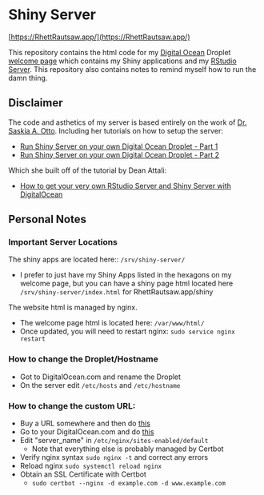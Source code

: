 # Shiny Server

[https://RhettRautsaw.app/](https://RhettRautsaw.app/)

This repository contains the html code for my [Digital Ocean](https://www.digitalocean.com/) Droplet [welcome page](https://RhettRautsaw.app/) which contains my Shiny applications and  my [RStudio Server](https://RhettRautsaw.app/rstudio). This repository also contains notes to remind myself how to run the damn thing. 

## Disclaimer

The code and asthetics of my server is based entirely on the work of [Dr. Saskia A. Otto](https://saskiaotto.de/).
Including her tutorials on how to setup the server:

- [Run Shiny Server on your own Digital Ocean Droplet - Part 1](https://www.marinedatascience.co/blog/2019/04/28/run-shiny-server-on-your-own-digitalocean-droplet-part-1/)
- [Run Shiny Server on your own Digital Ocean Droplet - Part 2](https://www.marinedatascience.co/blog/2019/04/28/run-shiny-server-on-your-own-digitalocean-droplet-part-2/index.html)

Which she built off of the tutorial by Dean Attali:

- [How to get your very own RStudio Server and Shiny Server with DigitalOcean](https://deanattali.com/2015/05/09/setup-rstudio-shiny-server-digital-ocean)

## Personal Notes

### Important Server Locations
The shiny apps are located here:: `/srv/shiny-server/`
- I prefer to just have my Shiny Apps listed in the hexagons on my welcome page, but you can have a shiny page html located here `/srv/shiny-server/index.html` for RhettRautsaw.app/shiny

The website html is managed by nginx. 
- The welcome page html is located here: `/var/www/html/`
- Once updated, you will need to restart nginx: `sudo service nginx restart`

### How to change the Droplet/Hostname
- Got to DigitalOcean.com and rename the Droplet
- On the server edit `/etc/hosts` and `/etc/hostname`

### How to change the custom URL:
- Buy a URL somewhere and then do [this](https://www.digitalocean.com/community/tutorials/how-to-point-to-digitalocean-nameservers-from-common-domain-registrars#registrar-namecheap)
- Go to your DigitalOcean.com and do [this](https://docs.digitalocean.com/products/networking/dns/how-to/add-domains/)
- Edit "server_name" in `/etc/nginx/sites-enabled/default`
	- Note that everything else is probably managed by Certbot
- Verify nginx syntax `sudo nginx -t` and correct any errors
- Reload nginx `sudo systemctl reload nginx`
- Obtain an SSL Certificate with Certbot
	- `sudo certbot --nginx -d example.com -d www.example.com`
